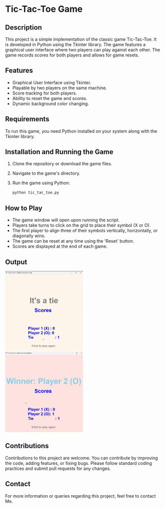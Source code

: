# Tic-Tac-Toe Game

## Description

This project is a simple implementation of the classic game Tic-Tac-Toe. It is developed in Python using the Tkinter library. The game features a graphical user interface where two players can play against each other. The game records scores for both players and allows for game resets.

## Features

- Graphical User Interface using Tkinter.
- Playable by two players on the same machine.
- Score tracking for both players.
- Ability to reset the game and scores.
- Dynamic background color changing.

## Requirements

To run this game, you need Python installed on your system along with the Tkinter library. 

## Installation and Running the Game

1. Clone the repository or download the game files.
2. Navigate to the game's directory.
3. Run the game using Python:

    ```bash
    python tic_tac_toe.py
    ```

## How to Play

- The game window will open upon running the script.
- Players take turns to click on the grid to place their symbol (X or O).
- The first player to align three of their symbols vertically, horizontally, or diagonally wins.
- The game can be reset at any time using the 'Reset' button.
- Scores are displayed at the end of each game.

## Output
<div>
    <img src="https://github.com/NavneetRajSingh/tic-tac-toe-game/blob/main/output/output%20(1).png" alt="First Image" style="width: 50%;"/>
    <img src="https://github.com/NavneetRajSingh/tic-tac-toe-game/blob/main/output/output%20(2).png" alt="Second Image" style="width: 50%;"/>
</div>

## Contributions

Contributions to this project are welcome. You can contribute by improving the code, adding features, or fixing bugs. Please follow standard coding practices and submit pull requests for any changes.


## Contact

For more information or queries regarding this project, feel free to contact Me.

